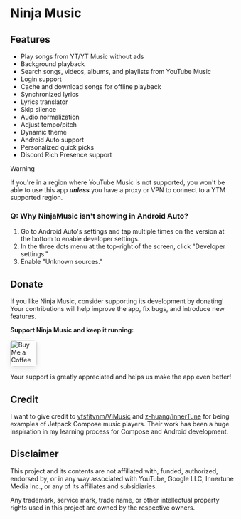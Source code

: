 # Ninja Music

## Features

- Play songs from YT/YT Music without ads
- Background playback
- Search songs, videos, albums, and playlists from YouTube Music
- Login support
- Cache and download songs for offline playback
- Synchronized lyrics
- Lyrics translator
- Skip silence
- Audio normalization
- Adjust tempo/pitch
- Dynamic theme
- Android Auto support
- Personalized quick picks
- Discord Rich Presence support

> [!WARNING]
>
>If you're in a region where YouTube Music is not supported, you won't be able to use this app
***unless*** you have a proxy or VPN to connect to a YTM supported region.

### Q: Why NinjaMusic isn't showing in Android Auto?

1. Go to Android Auto's settings and tap multiple times on the version at the bottom to enable
   developer settings.
2. In the three dots menu at the top-right of the screen, click "Developer settings."
3. Enable "Unknown sources."

## Donate

If you like Ninja Music, consider supporting its development by donating! Your contributions will help
improve the app, fix bugs, and introduce new features.

**Support Ninja Music and keep it running:**

<a href="https://www.buymeacoffee.com/ninjaonsteroids">
  <img src="https://raw.githubusercontent.com/z-huang/InnerTune/dev/assets/buymeacoffee.png" alt="Buy Me a Coffee" height="60" style="border-radius: 8px; box-shadow: 0 4px 12px rgba(0, 0, 0, 0.1);"/>
</a>

Your support is greatly appreciated and helps us make the app even better!

## Credit

I want to give credit to [vfsfitvnm/ViMusic](https://github.com/vfsfitvnm/ViMusic) and [z-huang/InnerTune](https://github.com/z-huang/InnerTune) for being examples of Jetpack Compose music players. Their work has been a huge inspiration in my learning process for Compose and Android development.

## Disclaimer

This project and its contents are not affiliated with, funded, authorized, endorsed by, or in any
way associated with YouTube, Google LLC, Innertune Media Inc., or any of its affiliates and
subsidiaries.

Any trademark, service mark, trade name, or other intellectual property rights used in this project
are owned by the respective owners.
